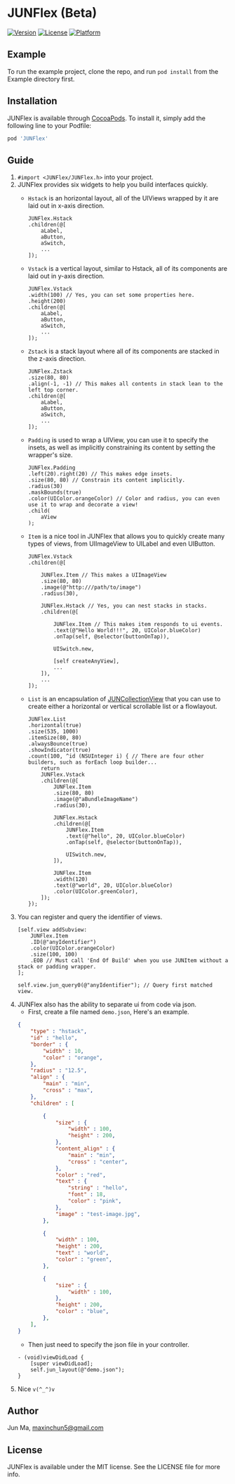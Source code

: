 # JUNFlex (Beta)

[![Version](https://img.shields.io/cocoapods/v/JUNFlex.svg?style=flat)](https://cocoapods.org/pods/JUNFlex)
[![License](https://img.shields.io/cocoapods/l/JUNFlex.svg?style=flat)](https://cocoapods.org/pods/JUNFlex)
[![Platform](https://img.shields.io/cocoapods/p/JUNFlex.svg?style=flat)](https://cocoapods.org/pods/JUNFlex)

## Example

To run the example project, clone the repo, and run `pod install` from the Example directory first.

## Installation

JUNFlex is available through [CocoaPods](https://cocoapods.org). To install
it, simply add the following line to your Podfile:

```ruby
pod 'JUNFlex'
```

## Guide
1. ```#import <JUNFlex/JUNFlex.h>``` into your project.
2. JUNFlex provides six widgets to help you build interfaces quickly.
	+ ```Hstack``` is an horizontal layout, all of the UIViews wrapped by it are laid out in x-axis direction.
		```objc
		JUNFlex.Hstack
      	.children(@[
			aLabel,
      		aButton,
      		aSwitch,
      		...
      	]);
		```

	+ ```Vstack``` is a vertical layout, similar to Hstack, all of its components are laid out in y-axis direction.
		```objc
		JUNFlex.Vstack
		.width(100) // Yes, you can set some properties here.
		.height(200)
      	.children(@[
			aLabel,
      		aButton,
      		aSwitch,
      		...
      	]);
		```
	+ ```Zstack``` is a stack layout where all of its components are stacked in the z-axis direction.
		```objc
		JUNFlex.Zstack
		.size(80, 80)
		.align(-1, -1) // This makes all contents in stack lean to the left top corner.
      	.children(@[
			aLabel,
      		aButton,
      		aSwitch,
      		...
      	]);
		```
	+ ```Padding``` is used to wrap a UIView, you can use it to specify the insets, as well as implicitly constraining its content by setting the wrapper's size.
		```objc
		JUNFlex.Padding
		.left(20).right(20) // This makes edge insets.
		.size(80, 80) // Constrain its content implicitly.
		.radius(30)
		.maskBounds(true)
        .color(UIColor.orangeColor) // Color and radius, you can even use it to wrap and decorate a view!
      	.child(
			aView
      	);
		```
	+ ```Item``` is a nice tool in JUNFlex that allows you to quickly create many types of views, from UIImageView to UILabel and even UIButton.
		```objc
		JUNFlex.Vstack
      	.children(@[

			JUNFlex.Item // This makes a UIImageView
           	.size(80, 80)
           	.image(@"http:///path/to/image")
         	.radius(30),

         	JUNFlex.Hstack // Yes, you can nest stacks in stacks.
          	.children(@[

           		JUNFlex.Item // This makes item responds to ui events.
           		.text(@"Hello World!!!", 20, UIColor.blueColor)
           		.onTap(self, @selector(buttonOnTap)), 

           		UISwitch.new,

           		[self createAnyView],
           		...
          	]),
      		...
      	]);
		```
	+ ```List``` is an encapsulation of [JUNCollectionView](https://github.com/Jun2786184671/JUNCollectionView) that you can use to create either a horizontal or vertical scrollable list or a flowlayout.
		```objc
		JUNFlex.List
		.horizontal(true)
		.size(535, 1000)
		.itemSize(80, 80)
        .alwaysBounce(true)
        .showIndicator(true)
        .count(100, ^id (NSUInteger i) { // There are four other builders, such as forEach loop builder...
        	return
        	JUNFlex.Vstack
        	.children(@[
        		JUNFlex.Item
        		.size(80, 80)
        		.image(@"aBundleImageName")
        		.radius(30),

        		JUNFlex.Hstack
        		.children(@[
        			JUNFlex.Item
        			.text(@"hello", 20, UIColor.blueColor)
        			.onTap(self, @selector(buttonOnTap)),

        			UISwitch.new,
        		]),

        		JUNFlex.Item
        		.width(120)
        		.text(@"world", 20, UIColor.blueColor)
        		.color(UIColor.greenColor),
            ]);
        });
		```
3. You can register and query the identifier of views.
	```objc
	[self.view addSubview:
		JUNFlex.Item
		.ID(@"anyIdentifier")
		.color(UIColor.orangeColor)
		.size(100, 100)
		.EOB // Must call 'End Of Build' when you use JUNItem without a stack or padding wrapper.
	];

	self.view.jun_query0(@"anyIdentifier"); // Query first matched view.

	```
4. JUNFlex also has the ability to separate ui from code via json.
	+ First, create a file named ```demo.json```, Here's an example.
	```json
	{
	    "type" : "hstack",
	    "id" : "hello",
	    "border" : {
	        "width" : 10,
	        "color" : "orange",
	    },
	    "radius" : "12.5",
	    "align" : {
	        "main" : "min",
	        "cross" : "max",
	    },
	    "children" : [

	        {
	            "size" : {
	                "width" : 100,
	                "height" : 200,
	            },
	            "content_align" : {
	                "main" : "min",
	                "cross" : "center",
	            },
	            "color" : "red",
	            "text" : {
                    "string" : "hello",
                    "font" : 18,
                    "color" : "pink",
                },
	            "image" : "test-image.jpg",
	        },

	        {
	            "width" : 100,
	            "height" : 200,
                "text" : "world", 
	            "color" : "green",
	        },

	        {
	            "size" : {
	                "width" : 100,
	            },
	            "height" : 200,
	            "color" : "blue",
	        },
	    ],
	}
	```
	+ Then just need to specify the json file in your controller.
	```objc
	- (void)viewDidLoad {
	    [super viewDidLoad];
	    self.jun_layout(@"demo.json");
	}
	```
6. Nice ```v(^_^)v```

## Author

Jun Ma, maxinchun5@gmail.com

## License

JUNFlex is available under the MIT license. See the LICENSE file for more info.
